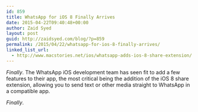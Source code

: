```yaml
---
id: 859
title: WhatsApp for iOS 8 Finally Arrives
date: 2015-04-22T09:40:48+00:00
author: Zaid Syed
layout: post
guid: http://zaidsyed.com/blog/?p=859
permalink: /2015/04/22/whatsapp-for-ios-8-finally-arrives/
linked_list_url:
  - http://www.macstories.net/ios/whatsapp-adds-ios-8-share-extension/
---
```

_Finally_. The WhatsApp iOS development team has seen fit to add a few features to their app, the most critical being the addition of the iOS 8 share extension, allowing you to send text or other media straight to WhatsApp in a compatible app.

_Finally_.